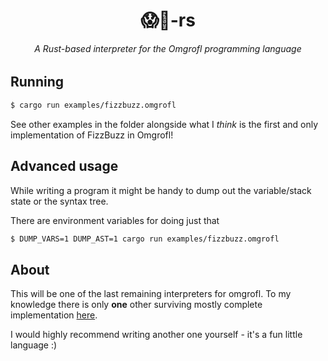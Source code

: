 <h1 align="center">
😱🤣-rs
</h1>

<h6 align="center">
A Rust-based interpreter for the Omgrofl programming language
</h6>

## Running

```bash
$ cargo run examples/fizzbuzz.omgrofl
```

See other examples in the folder alongside what I
_think_ is the first and only implementation of
FizzBuzz in Omgrofl!

## Advanced usage

While writing a program it might be handy to dump
out the variable/stack state or the syntax tree.

There are environment variables for doing just that

```bash
$ DUMP_VARS=1 DUMP_AST=1 cargo run examples/fizzbuzz.omgrofl
```

## About

This will be one of the last remaining interpreters for omgrofl. To my knowledge there is only **one** other surviving mostly complete implementation [here](https://github.com/OlegSmelov/omgrofl-interpreter).

I would highly recommend writing another one yourself - it's a fun little language :)
